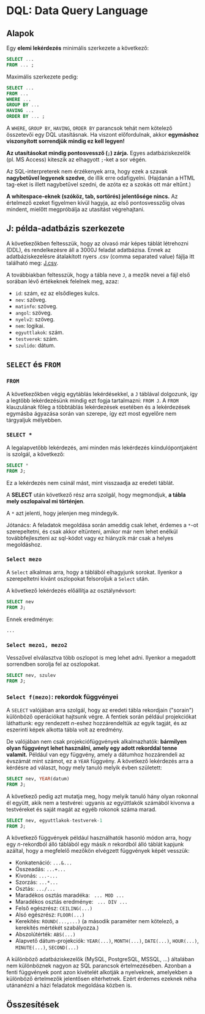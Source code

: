 # DQL: Data Query Language
## Alapok
Egy **elemi lekérdezés** minimális szerkezete a következő:
```sql
SELECT ...
FROM ... ;
```
Maximális szerkezete pedig: 
```sql
SELECT ...
FROM ...
WHERE ...
GROUP BY ...
HAVING ...
ORDER BY ... ;
```

A ``WHERE``, ``GROUP BY``, ``HAVING``, ``ORDER BY`` parancsok tehát nem kötelező összetevői egy DQL utasításnak. Ha viszont előfordulnak, akkor **egymáshoz viszonyított sorrendjük mindig ez kell legyen!**

**Az utasításokat mindig pontosvessző (``;``) zárja.** Egyes adatbáziskezelők (pl. MS Access) kiteszik az elhagyott ``;``-ket a sor végén. 

Az SQL-interpreterek nem érzékenyek arra, hogy ezek a szavak **nagybetűvel legyenek szedve**, de illik erre odafigyelni. (Hajdanán a HTML tag-eket is illett nagybetűvel szedni, de azóta ez a szokás ott már eltűnt.)

**A whitespace-eknek (szóköz, tab, sortörés) jelentősége nincs.** Az értelmező ezeket figyelmen kívül hagyja, az első pontosvesszőig olvas mindent, mielőtt megpróbálja az utasítást végrehajtani.



## J: példa-adatbázis szerkezete
A következőkben feltesszük, hogy az olvasó már képes táblát létrehozni (DDL), és rendelkezésre áll a 3000J feladat adatbázisa. Ennek az adatbáziskezelésre átalakított nyers .csv (comma separated value) fájlja itt található meg: [J.csv](J.csv).

A továbbiakban feltesszük, hogy a tábla neve ``J``, a mezők nevei a fájl első sorában lévő értékeknek felelnek meg, azaz: 
- ``id``: szám, ez az elsődleges kulcs.
- ``nev``: szöveg.
- ``matinfo``: szöveg.
- ``angol``: szöveg.
- ``nyelv2``: szöveg.
- ``nem``: logikai.
- ``egyuttlakok``: szám.
- ``testverek``: szám.
- ``szulido``: dátum.

## ``SELECT`` és ``FROM``
### ``FROM``
A következőkben végig egytáblás lekérdésekkel, a ``J`` táblával dolgozunk, így a legtöbb lekérdezésünk mindig ezt fogja tartalmazni: ``FROM J``. A ``FROM`` klauzulának főleg a többtáblás lekérdezések esetében és a lekérdezések egymásba ágyazása során van szerepe, így ezt most egyelőre nem tárgyaljuk mélyebben. 
### ``SELECT *``
A legalapvetőbb lekérdezés, ami minden más lekérdezés kiindulópontjaként is szolgál, a következő: 
```sql
SELECT *
FROM J;
```
Ez a lekérdezés nem csinál mást, mint visszaadja az eredeti táblát. 

A **SELECT** után következő rész arra szolgál, hogy megmondjuk, **a tábla mely oszlopaival mi történjen**. 

A ``*`` azt jelenti, hogy jelenjen meg mindegyik. 

Jótanács: A feladatok megoldása során ameddig csak lehet, érdemes a ``*``-ot szerepeltetni, és csak akkor eltünteni, amikor már nem lehet enélkül továbbfejleszteni az sql-kódot vagy ez hiányzik már csak a helyes megoldáshoz. 

### ``Select mezo``
A ``Select`` alkalmas arra, hogy a táblából elhagyjunk sorokat. Ilyenkor a szerepeltetni kívánt oszlopokat felsoroljuk a ``Select`` után. 

A következő lekérdezés előállítja az osztálynévsort:
```sql
SELECT nev
FROM J;
```
Ennek eredménye:

```...```

### ``Select mezo1, mezo2``
Vesszővel elválasztva több oszlopot is meg lehet adni. Ilyenkor a megadott sorrendben sorolja fel az oszlopokat.
```sql
SELECT nev, szulev
FROM J;
```

### ``Select f(mezo)``: rekordok függvényei
A ``SELECT`` valójában arra szolgál, hogy az eredeti tábla rekordjain ("sorain") különböző operációkat hajtsunk végre. A fentiek során például projekciókat láthattunk: egy rendezett $n$-eshez hozzárendeltük az egyik tagját, és az eszerinti képek alkotta tábla volt az eredmény. 

De valójában nem csak projekciófüggvények alkalmazhatók: **bármilyen olyan függvényt lehet használni, amely egy adott rekorddal tenne valamit.** Például van egy függvény, amely a dátumhoz hozzárendeli az évszámát mint számot, ez a ``YEAR`` függvény. A következő lekérdezés arra a kérdésre ad választ, hogy mely tanuló melyik évben született:
```sql
SELECT nev, YEAR(datum)
FROM J;
```

A következő pedig azt mutatja meg, hogy melyik tanuló hány olyan rokonnal él együtt, akik nem a testvérei: ugyanis az együttlakók számából kivonva a testvéreket és saját magát az egyéb rokonok száma marad. 
```sql
SELECT nev, egyuttlakok-testverek-1
FROM J;
```


A következő függvények például használhatók hasonló módon arra, hogy egy $n$-rekordból álló táblából egy másik $n$ rekordból álló táblát kapjunk azáltal, hogy a megfelelő mezőkön elvégzett függvények képét vesszük:

- Konkatenáció: ``...&...``
- Összeadás: ``...+...``
- Kivonás: ``...-...``
- Szorzás: ``...*...``
- Osztás: ``.../...``
- Maradékos osztás maradéka: `` ... MOD ...``
- Maradékos osztás eredménye: `` ... DIV ...``
- Felső egészrész: ``CEILING(...)``
- Alsó egészrész: ``FLOOR(...)``
- Kerekítés: ``ROUND(...,...)`` (a második paraméter nem kötelező, a kerekítés mértékét szabályozza.)
- Abszolútérték: ``ABS(...)``
- Alapvető dátum-projekciók: ``YEAR(...)``, ``MONTH(...)``, ``DATE(...)``, ``HOUR(...)``, ``MINUTE(...)``, ``SECOND(...)``

A különböző adatbáziskezelők (MySQL, PostgreSQL, MSSQL, ...) általában nem különböznek nagyon az SQL parancsok értelmezésében. Azonban a fenti függvények pont azon kivételét alkotják a nyelveknek, amelyekben a különböző értelmezők jelentősen eltérhetnek. Ezért érdemes ezeknek néha utánanézni a házi feladatok megoldása közben is. 

## Összesítések